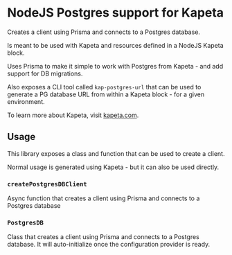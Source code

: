 # NodeJS Postgres support for Kapeta

Creates a client using Prisma and connects to a Postgres database.

Is meant to be used with Kapeta and resources defined in a NodeJS Kapeta block.

Uses Prisma to make it simple to work with Postgres from Kapeta - and 
add support for DB migrations.

Also exposes a CLI tool called ```kap-postgres-url``` that can be used
to generate a PG database URL from within a Kapeta block - for a given environment.

To learn more about Kapeta, visit [kapeta.com](https://kapeta.com).

## Usage

This library exposes a class and function that can be used to create a client.

Normal usage is generated using Kapeta - but it can also be used directly.

### `createPostgresDBClient`
Async function that creates a client using Prisma and connects to a Postgres database

### `PostgresDB`
Class that creates a client using Prisma and connects to a Postgres database.
It will auto-initialize once the configuration provider is ready.